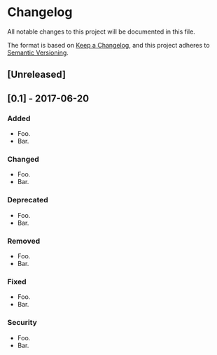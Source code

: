 # Changelog

All notable changes to this project will be documented in this file.

The format is based on [Keep a Changelog](https://keepachangelog.com/en/1.0.0/), and this project adheres to [Semantic Versioning](https://semver.org/spec/v2.0.0.html).

## [Unreleased]

## [0.1] - 2017-06-20

### Added

- Foo.
- Bar.

### Changed

- Foo.
- Bar.

### Deprecated

- Foo.
- Bar.

### Removed
- Foo.
- Bar.

### Fixed

- Foo.
- Bar.

### Security

- Foo.
- Bar.
